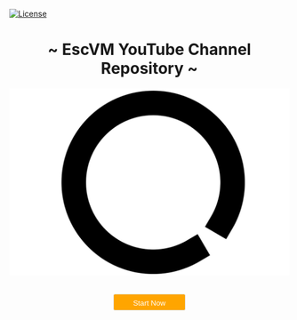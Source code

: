 [![License](https://img.shields.io/badge/License-Apache%202.0-blue.svg)](https://opensource.org/licenses/Apache-2.0)

<h1 align="center"> ~ EscVM YouTube Channel Repository ~ </h1>

<p align="center">
<a href="https://www.youtube.com/channel/UC9_Hh7gM2TO6I0aPWJBhFog?view_as=subscriber"><img src="media/circle_black_big.png" width="550px"></a>
</p>
<br>
<center>
<button type="button" style="height:30px;width:
130px ;background-color: orange;color: white;border: 1px solid #e4e4e4;padding: 8px;border-radius: 3px;cursor: pointer; " onclick="location.href='https://github.com/EscVM/EscVM_YT/tree/master/Notebooks'">Start Now</button>
</center>